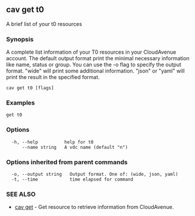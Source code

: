 ## cav get t0

A brief list of your t0 resources

### Synopsis

A complete list information of your T0 resources in your CloudAvenue account.
					The default output format print the minimal necessary information like name, status or group.
					You can use the -o flag to specify the output format.
					"wide" will print some additional information.
					"json" or "yaml" will print the result in the specified format.

```
cav get t0 [flags]
```

### Examples

```
get t0
```

### Options

```
  -h, --help          help for t0
      --name string   A vdc name (default "n")
```

### Options inherited from parent commands

```
  -o, --output string   Output format. One of: (wide, json, yaml)
  -t, --time            time elapsed for command
```

### SEE ALSO

* [cav get](cav_get.md)	 - Get resource to retrieve information from CloudAvenue.

